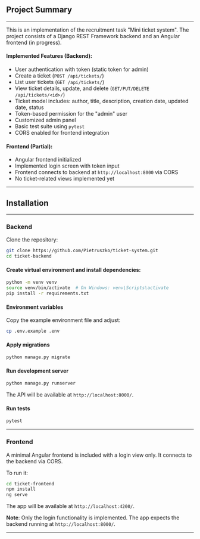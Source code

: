 ## Project Summary

---

This is an implementation of the recruitment task "Mini ticket system". The project consists of a Django REST Framework backend and an Angular frontend (in progress).

#### Implemented Features (Backend):

* User authentication with token (static token for admin)
* Create a ticket (`POST /api/tickets/`)
* List user tickets (`GET /api/tickets/`)
* View ticket details, update, and delete (`GET/PUT/DELETE /api/tickets/<id>/`)
* Ticket model includes: author, title, description, creation date, updated date, status
* Token-based permission for the "admin" user
* Customized admin panel
* Basic test suite using `pytest`
* CORS enabled for frontend integration

#### Frontend (Partial):

* Angular frontend initialized
* Implemented login screen with token input
* Frontend connects to backend at `http://localhost:8000` via CORS
* No ticket-related views implemented yet

---

## Installation

---

### Backend

Clone the repository:

```bash
git clone https://github.com/Pietruszko/ticket-system.git
cd ticket-backend
```

#### Create virtual environment and install dependencies:

```bash
python -m venv venv
source venv/bin/activate  # On Windows: venv\Scripts\activate
pip install -r requirements.txt
```

#### Environment variables

Copy the example environment file and adjust:

```bash
cp .env.example .env
```

#### Apply migrations

```bash
python manage.py migrate
```

#### Run development server

```bash
python manage.py runserver
```

The API will be available at `http://localhost:8000/`.

#### Run tests

```bash
pytest
```

---

### Frontend

A minimal Angular frontend is included with a login view only. It connects to the backend via CORS.

To run it:

```bash
cd ticket-frontend
npm install
ng serve
```

The app will be available at `http://localhost:4200/`.

**Note**: Only the login functionality is implemented. The app expects the backend running at `http://localhost:8000/`.

---

